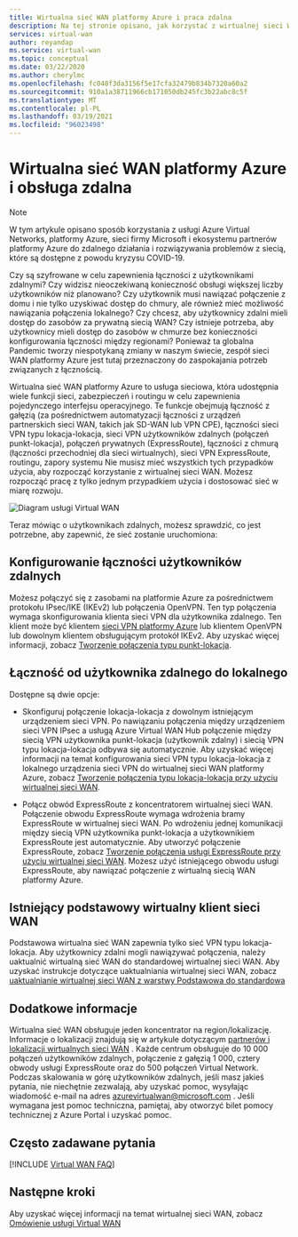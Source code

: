 ```yaml
---
title: Wirtualna sieć WAN platformy Azure i praca zdalna
description: Na tej stronie opisano, jak korzystać z wirtualnej sieci WAN platformy Azure, aby umożliwić pracę zdalną z powodu COVID-19 Pandemic.
services: virtual-wan
author: reyandap
ms.service: virtual-wan
ms.topic: conceptual
ms.date: 03/22/2020
ms.author: cherylmc
ms.openlocfilehash: fc048f3da3156f5e17cfa32479b834b7320a60a2
ms.sourcegitcommit: 910a1a38711966cb171050db245fc3b22abc8c5f
ms.translationtype: MT
ms.contentlocale: pl-PL
ms.lasthandoff: 03/19/2021
ms.locfileid: "96023498"
---
```

# <a name="azure-virtual-wan-and-supporting-remote-work"></a>Wirtualna sieć WAN platformy Azure i obsługa zdalna

>[!NOTE]
>W tym artykule opisano sposób korzystania z usługi Azure Virtual Networks, platformy Azure, sieci firmy Microsoft i ekosystemu partnerów platformy Azure do zdalnego działania i rozwiązywania problemów z siecią, które są dostępne z powodu kryzysu COVID-19.
>

Czy są szyfrowane w celu zapewnienia łączności z użytkownikami zdalnymi?
Czy widzisz nieoczekiwaną konieczność obsługi większej liczby użytkowników niż planowano?
Czy użytkownik musi nawiązać połączenie z domu i nie tylko uzyskiwać dostęp do chmury, ale również mieć możliwość nawiązania połączenia lokalnego?
Czy chcesz, aby użytkownicy zdalni mieli dostęp do zasobów za prywatną siecią WAN?
Czy istnieje potrzeba, aby użytkownicy mieli dostęp do zasobów w chmurze bez konieczności konfigurowania łączności między regionami?
Ponieważ ta globalna Pandemic tworzy niespotykaną zmiany w naszym świecie, zespół sieci WAN platformy Azure jest tutaj przeznaczony do zaspokajania potrzeb związanych z łącznością.

Wirtualna sieć WAN platformy Azure to usługa sieciowa, która udostępnia wiele funkcji sieci, zabezpieczeń i routingu w celu zapewnienia pojedynczego interfejsu operacyjnego. Te funkcje obejmują łączność z gałęzią (za pośrednictwem automatyzacji łączności z urządzeń partnerskich sieci WAN, takich jak SD-WAN lub VPN CPE), łączności sieci VPN typu lokacja-lokacja, sieci VPN użytkowników zdalnych (połączeń punkt-lokacja), połączeń prywatnych (ExpressRoute), łączności z chmurą (łączności przechodniej dla sieci wirtualnych), sieci VPN ExpressRoute, routingu, zapory systemu Nie musisz mieć wszystkich tych przypadków użycia, aby rozpocząć korzystanie z wirtualnej sieci WAN. Możesz rozpocząć pracę z tylko jednym przypadkiem użycia i dostosować sieć w miarę rozwoju.

![Diagram usługi Virtual WAN](./media/virtual-wan-about/virtualwan1.png)

Teraz mówiąc o użytkownikach zdalnych, możesz sprawdzić, co jest potrzebne, aby zapewnić, że sieć zostanie uruchomiona:

## <a name="set-up-remote-user-connectivity"></a><a name="connectivity"></a>Konfigurowanie łączności użytkowników zdalnych

Możesz połączyć się z zasobami na platformie Azure za pośrednictwem protokołu IPsec/IKE (IKEv2) lub połączenia OpenVPN. Ten typ połączenia wymaga skonfigurowania klienta sieci VPN dla użytkownika zdalnego. Ten klient może być klientem [sieci VPN platformy Azure](https://go.microsoft.com/fwlink/?linkid=2117554) lub klientem OpenVPN lub dowolnym klientem obsługującym protokół IKEv2. Aby uzyskać więcej informacji, zobacz [Tworzenie połączenia typu punkt-lokacja](virtual-wan-point-to-site-portal.md).

## <a name="connectivity-from-the-remote-user-to-on-premises"></a><a name="remote user connectivity"></a>Łączność od użytkownika zdalnego do lokalnego

Dostępne są dwie opcje:

* Skonfiguruj połączenie lokacja-lokacja z dowolnym istniejącym urządzeniem sieci VPN. Po nawiązaniu połączenia między urządzeniem sieci VPN IPsec a usługą Azure Virtual WAN Hub połączenie między siecią VPN użytkownika punkt-lokacja (użytkownik zdalny) i siecią VPN typu lokacja-lokacja odbywa się automatycznie. Aby uzyskać więcej informacji na temat konfigurowania sieci VPN typu lokacja-lokacja z lokalnego urządzenia sieci VPN do wirtualnej sieci WAN platformy Azure, zobacz [Tworzenie połączenia typu lokacja-lokacja przy użyciu wirtualnej sieci WAN](virtual-wan-site-to-site-portal.md).

* Połącz obwód ExpressRoute z koncentratorem wirtualnej sieci WAN. Połączenie obwodu ExpressRoute wymaga wdrożenia bramy ExpressRoute w wirtualnej sieci WAN. Po wdrożeniu jednej komunikacji między siecią VPN użytkownika punkt-lokacja a użytkownikiem ExpressRoute jest automatycznie. Aby utworzyć połączenie ExpressRoute, zobacz [Tworzenie połączenia usługi ExpressRoute przy użyciu wirtualnej sieci WAN](virtual-wan-expressroute-portal.md). Możesz użyć istniejącego obwodu usługi ExpressRoute, aby nawiązać połączenie z wirtualną siecią WAN platformy Azure.

## <a name="existing-basic-virtual-wan-customer"></a><a name="basic vWAN"></a>Istniejący podstawowy wirtualny klient sieci WAN

Podstawowa wirtualna sieć WAN zapewnia tylko sieć VPN typu lokacja-lokacja. Aby użytkownicy zdalni mogli nawiązywać połączenia, należy uaktualnić wirtualną sieć WAN do standardowej wirtualnej sieci WAN. Aby uzyskać instrukcje dotyczące uaktualniania wirtualnej sieci WAN, zobacz [uaktualnianie wirtualnej sieci WAN z warstwy Podstawowa do standardowa](upgrade-virtual-wan.md)

## <a name="additional-information"></a><a name="other considerations"></a>Dodatkowe informacje

Wirtualna sieć WAN obsługuje jeden koncentrator na region/lokalizację. Informacje o lokalizacji znajdują się w artykule dotyczącym [partnerów i lokalizacji wirtualnych sieci WAN](virtual-wan-locations-partners.md) . Każde centrum obsługuje do 10 000 połączeń użytkowników zdalnych, połączenie z gałęzią 1 000, cztery obwody usługi ExpressRoute oraz do 500 połączeń Virtual Network. Podczas skalowania w górę użytkowników zdalnych, jeśli masz jakieś pytania, nie niechętnie zezwalają, aby uzyskać pomoc, wysyłając wiadomość e-mail na adres azurevirtualwan@microsoft.com . Jeśli wymagana jest pomoc techniczna, pamiętaj, aby otworzyć bilet pomocy technicznej z Azure Portal i uzyskać pomoc.

## <a name="faq"></a><a name="faq"></a>Często zadawane pytania

[!INCLUDE [Virtual WAN FAQ](../../includes/virtual-wan-faq-include.md)]

## <a name="next-steps"></a>Następne kroki

Aby uzyskać więcej informacji na temat wirtualnej sieci WAN, zobacz [Omówienie usługi Virtual WAN](virtual-wan-about.md)